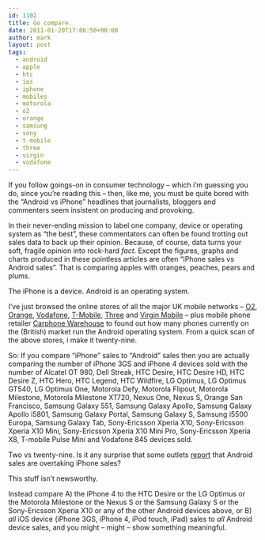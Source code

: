 ```yaml
---
id: 1102
title: Go compare.
date: 2011-01-20T17:06:50+00:00
author: mark
layout: post
tags:
  - android
  - apple
  - htc
  - ios
  - iphone
  - mobiles
  - motorola
  - o2
  - orange
  - samsung
  - sony
  - t-mobile
  - three
  - virgin
  - vodafone
---
```

If you follow goings-on in consumer technology &#8211; which i&#8217;m guessing you do, since you&#8217;re reading this &#8211; then, like me, you must be quite bored with the &#8220;Android vs iPhone&#8221; headlines that journalists, bloggers and commenters seem insistent on producing and provoking.

In their never-ending mission to label one company, device or operating system as &#8220;the best&#8221;, these commentators can often be found trotting out sales data to back up their opinion. Because, of course, data turns your soft, fragile opinion into rock-hard _fact_. Except the figures, graphs and charts produced in these pointless articles are often &#8220;iPhone sales vs Android sales&#8221;. That is comparing apples with oranges, peaches, pears and plums.

The iPhone is a device. Android is an operating system.

I&#8217;ve just browsed the online stores of all the major UK mobile networks &#8211; [O2](http://shop.o2.co.uk/mobile_phones/Pay_Monthly/all_phones/all_brands), [Orange](http://shop.orange.co.uk/mobile-phones/all), [Vodafone](http://www.vodafone.co.uk/personal/mobile-phones/index.htm), [T-Mobile](http://www.t-mobile.co.uk/shop/android-smartphones/), [Three](http://www.three.co.uk/Phones/Android) and [Virgin Mobile](http://www.virginmobile.com/vm/home.do) &#8211; plus mobile phone retailer [Carphone Warehouse](http://www.carphonewarehouse.com/mobiles/android) to found out how many phones currently on the (British) market run the Android operating system. From a quick scan of the above stores, i make it twenty-nine.

So: If you compare &#8220;iPhone&#8221; sales to &#8220;Android&#8221; sales then you are actually comparing the number of iPhone 3GS and iPhone 4 devices sold with the number of Alcatel OT 980, Dell Streak, HTC Desire, HTC Desire HD, HTC Desire Z, HTC Hero, HTC Legend, HTC Wildfire, LG Optimus, LG Optimus GT540, LG Optimus One, Motorola Defy, Motorola Flipout, Motorola Milestone, Motorola Milestone XT720, Nexus One, Nexus S, Orange San Francisco, Samsung Galaxy 551, Samsung Galaxy Apollo, Samsung Galaxy Apollo i5801, Samsung Galaxy Portal, Samsung Galaxy S, Samsung i5500 Europa, Samsung Galaxy Tab, Sony-Ericsson Xperia X10, Sony-Ericsson Xperia X10 Mini, Sony-Ericsson Xperia X10 Mini Pro, Sony-Ericsson Xperia X8, T-mobile Pulse Mini and Vodafone 845 devices sold.

Two vs twenty-nine. Is it any surprise that some outlets [report](http://www.guardian.co.uk/business/2011/jan/18/carphone-warehouse-mobile-phone-sales) that Android sales are overtaking iPhone sales?

This stuff isn&#8217;t newsworthy.

Instead compare A) the iPhone 4 to the HTC Desire or the LG Optimus or the Motorola Milestone or the Nexus S or the Samsung Galaxy S or the Sony-Ericsson Xperia X10 or any of the other Android devices above, or B) _all_ iOS device (iPhone 3GS, iPhone 4, iPod touch, iPad) sales to _all_ Android device sales, and you might &#8211; might &#8211; show something meaningful.